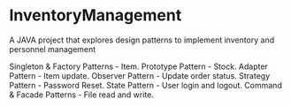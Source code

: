 # InventoryManagement
A JAVA project that explores design patterns to implement inventory and personnel management

Singleton & Factory Patterns - Item. 
Prototype Pattern - Stock. 
Adapter Pattern - Item update. 
Observer Pattern - Update order status. 
Strategy Pattern - Password Reset. 
State Pattern - User login and logout. 
Command & Facade Patterns - File read and write. 

